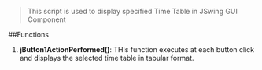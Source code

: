 > This script is used to display specified Time Table in JSwing GUI Component

##Functions
1. **jButton1ActionPerformed()**: THis function executes at each button click and displays the selected time table in tabular format.